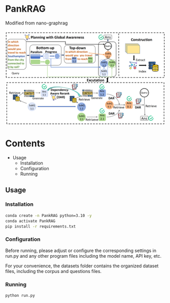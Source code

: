 # PankRAG
Modified from nano-graphrag

![overall workflow](methodology_00.png)

# Contents

- Usage
  - Installation
  - Configuration
  - Running

## Usage

### Installation

```bash
conda create -n PankRAG python=3.10 -y  
conda activate PankRAG  
pip install -r requirements.txt
`````
### Configuration

Before running, please adjust or configure the corresponding settings in run.py and any other program files including the model name, API key, etc.

For your convenience, the datasets folder contains the organized dataset files, including the corpus and questions files.
### Running

```bash
python run.py
`````
